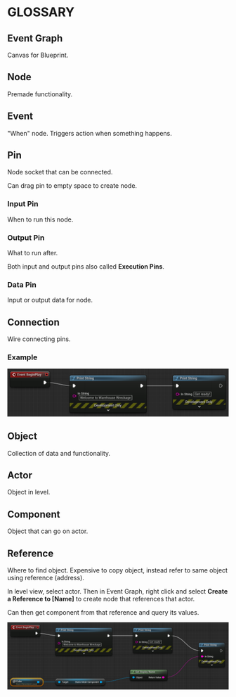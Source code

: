 # GLOSSARY

## Event Graph

Canvas for Blueprint.

## Node

Premade functionality.

## Event

"When" node. Triggers action when something happens.

## Pin

Node socket that can be connected.

Can drag pin to empty space to create node.

### Input Pin

When to run this node.

### Output Pin

What to run after.

Both input and output pins also called **Execution Pins**.

### Data Pin

Input or output data for node.

## Connection

Wire connecting pins.

### Example

![Blueprint example](/assets/Blueprint/blueprint-example.png)

## Object

Collection of data and functionality.

## Actor

Object in level.

## Component

Object that can go on actor.

## Reference

Where to find object. Expensive to copy object, instead refer to same object using reference (address).

In level view, select actor. Then in Event Graph, right click and select **Create a Reference to [Name]** to create node that references that actor.

Can then get component from that reference and query its values.

![Reference example](/assets/Blueprint/blueprint-reference.png)
